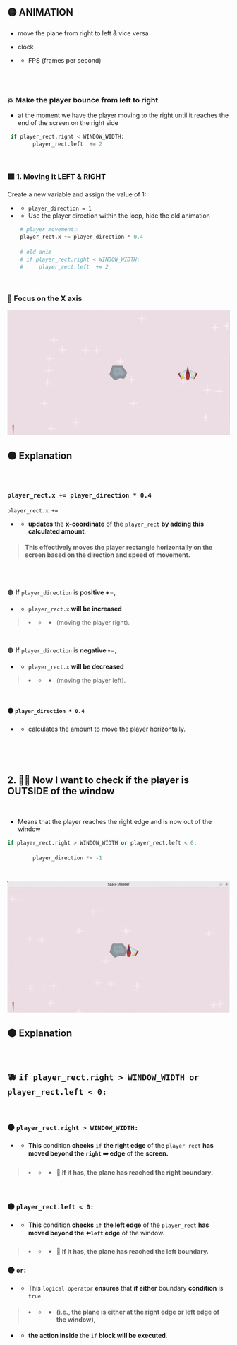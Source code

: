
## 🟡 ANIMATION


- move the plane from right to left &  vice versa

- clock

 - - FPS (frames per second)



<br>
<br>

### 💥 Make the player bounce from left to right

- at the moment we have the player moving to the right until it reaches the end of the screen on the right side

```python
 if player_rect.right < WINDOW_WIDTH:
        player_rect.left  += 2
```

<br>

### 🟦 1. Moving it LEFT & RIGHT

  Create a new variable and assign the value of 1:

- - `player_direction = 1`

- - Use the player direction within the loop, hide the old animation

```python
    # player movement💥
    player_rect.x += player_direction * 0.4

    # old anim
    # if player_rect.right < WINDOW_WIDTH:
    #     player_rect.left  += 2
```
<br>

### 🌈 Focus on the X axis

[<img src="../lefttoright_0_pos_frect.gif"/>]( )



## 🟠 Explanation

<br>

### `player_rect.x += player_direction * 0.4`

`player_rect.x +=`

-  - **updates** the **x-coordinate** of the `player_rect` **by adding this calculated amount**.

> #### This effectively moves the player rectangle horizontally on the screen based on the direction and speed of movement.


 <br>
<br>

 🟤 **If** `player_direction` is **positive +=**,

 - - `player_rect.x` **will be increased**

 > - - - (moving the player right).

 <br>

 🟤 **If** `player_direction` is **negative -=**,

 - - `player_rect.x` **will be decreased**

 > - - - (moving the player left).

<br>

####   🟤 `player_direction * 0.4`

- - calculates the amount to move the player horizontally.




<br>
<br>
<br>

## 2. 🌈🦄 Now I want to check if the player is OUTSIDE of the window

<br>

- Means that the player reaches the right edge and is now out of the window

```python
if player_rect.right > WINDOW_WIDTH or player_rect.left < 0:

        player_direction *= -1
```
<br>


[<img src="../lefttoright_1_pos_frect.gif"/>]( )

## 🟠 Explanation

<br>

## 🫐 `if player_rect.right > WINDOW_WIDTH or player_rect.left < 0:`
<br>

### 🟤  `player_rect.right > WINDOW_WIDTH:`

- -  **This** condition **checks** `if` **the right edge** of the `player_rect` **has moved beyond the  `right` ➡️ edge** of the **screen.**

> - - - #### 🍨 If it has, the plane has reached the right boundary.

<br>

### 🟤  `player_rect.left < 0:`

 - - **This** condition **checks** `if` **the left edge** of the `player_rect` **has moved beyond the ⬅️`left` edge** of the window.

 > - - - #### 🍨 If it has, the plane has reached the left boundary.

### 🟤 `or`:

- - This `logical operator` **ensures** that **if either** boundary **condition** is `true`

 > - - - ####  (i.e., the plane is **either** at the **right** edge **or left edge** of the window),

- - **the action inside** the `if` **block will be executed**.
